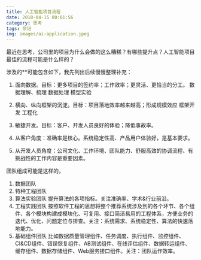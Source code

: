 ```yaml
---
title: 人工智能项目流程
date: 2018-04-15 00:01:56
category: 思考
tags: 杂记
img: images/ai-application.jpeg
---
```


最近在思考，公司里的项目为什么会做的这么糟糕？有哪些提升点？人工智能项目最佳的流程可能是什么样的？

涉及的**可能包含如下，我先列出后续慢慢整理补充：

1. 面向数据。目标：更多项目的签约率；工作效率；更灵活、更恰当的分工。
数据理解、梳理
数据处理
模型实验


2. 横向、纵向框架的沉淀。目标：项目落地效率越来越高；形成规模效应
框架开发
工程化
3. 敏捷开发。目标：客户、开发人员良好的体验；降低事故率。

4. 从客户角度：准确率是核心。系统稳定性高、产品用户体验好，是基本要求。

5. 从开发人员角度：公司文化、工作环境、团队能力、舒服高效的协调流程、有挑战性的工作内容是重要因素。


团队组成可能是这样的，
1. 数据团队
2. 特种工程团队
3. 算法实验团队
提升算法的各项指标。关注准确率、学术&行业前沿。
4. 工程实践团队
按照软件工程的思想将整个推荐系统涉及到的各个环节、各个组件、各个模块构建成模块化、可复用、接口简洁易用的工程体系，方便业务的迭代、优化、问题定位与排查。关注：系统需求、系统稳定性、算法的快速落地能力。
5. 基础组件团队
比如数据质量管理组件、任务调度、执行组件、监控组件、CI&CD组件、错误恢复组件、AB测试组件、在线评估组件、数据转运组件、缓存组件、数据存储组件、Web服务接口组件。关注：团队运作效率。